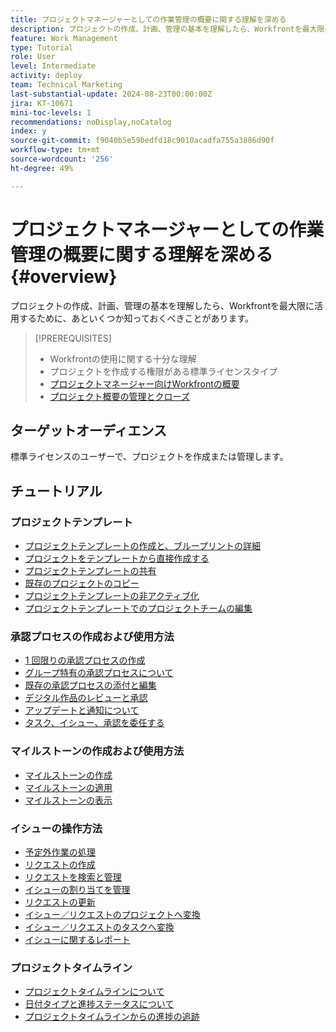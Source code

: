 ```yaml
---
title: プロジェクトマネージャーとしての作業管理の概要に関する理解を深める
description: プロジェクトの作成、計画、管理の基本を理解したら、Workfrontを最大限に活用するために、あといくつか知っておくべきことがあります。
feature: Work Management
type: Tutorial
role: User
level: Intermediate
activity: deploy
team: Technical Marketing
last-substantial-update: 2024-08-23T00:00:00Z
jira: KT-10671
mini-toc-levels: 1
recommendations: noDisplay,noCatalog
index: y
source-git-commit: f9040b5e59bedfd18c9010acadfa755a3886d90f
workflow-type: tm+mt
source-wordcount: '256'
ht-degree: 49%

---
```



# プロジェクトマネージャーとしての作業管理の概要に関する理解を深める {#overview}

プロジェクトの作成、計画、管理の基本を理解したら、Workfrontを最大限に活用するために、あといくつか知っておくべきことがあります。

>[!PREREQUISITES]
>
>* Workfrontの使用に関する十分な理解
>* プロジェクトを作成する権限がある標準ライセンスタイプ
>* [ プロジェクトマネージャー向けWorkfrontの概要 ](https://experienceleague.adobe.com/?recommended=Workfront-U-1-2022.1.planners)
>* [ プロジェクト概要の管理とクローズ ](https://experienceleague.adobe.com/?recommended=Workfront-U-1-2022.2.planners)


## ターゲットオーディエンス

標準ライセンスのユーザーで、プロジェクトを作成または管理します。

## チュートリアル

### プロジェクトテンプレート

* [プロジェクトテンプレートの作成と、ブループリントの詳細](/help/manage-work/create-and-manage-project-templates/create-a-project-template.md)
* [プロジェクトをテンプレートから直接作成する](/help/manage-work/create-and-manage-project-templates/create-a-project-directly-from-a-template.md)
* [プロジェクトテンプレートの共有](/help/manage-work/create-and-manage-project-templates/share-a-project-template.md)
* [既存のプロジェクトのコピー](/help/manage-work/manage-projects/copy-an-existing-project.md)
* [プロジェクトテンプレートの非アクティブ化](/help/manage-work/create-and-manage-project-templates/deactivate-a-project-template.md)
* [プロジェクトテンプレートでのプロジェクトチームの編集](/help/manage-work/create-and-manage-project-templates/edit-the-project-team-in-a-project-template.md)


### 承認プロセスの作成および使用方法

* [1 回限りの承認プロセスの作成](/help/manage-work/approval-processes-and-milestone-paths/create-a-single-use-approval-process.md)
* [グループ特有の承認プロセスについて](/help/administration-and-setup/approval-processes-and-milestone-paths/group-specific-approval-processes.md)
* [既存の承認プロセスの添付と編集](/help/manage-work/approval-processes-and-milestone-paths/attach-and-edit-existing-approval-processes.md)
* [デジタル作品のレビューと承認](/help/manage-work/issues-requests/review-and-approve-digital-work.md)
* [アップデートと通知について](/help/manage-work/issues-requests/understand-updates-and-notifications.md)
* [タスク、イシュー、承認を委任する](/help/manage-work/approval-processes-and-milestone-paths/delegate-approvals.md)


### マイルストーンの作成および使用方法

* [マイルストーンの作成](/help/administration-and-setup/approval-processes-and-milestone-paths/creating-milestones.md)
* [マイルストーンの適用](/help/manage-work/approval-processes-and-milestone-paths/apply-milestones.md)
* [マイルストーンの表示](/help/manage-work/approval-processes-and-milestone-paths/view-milestones.md)


### イシューの操作方法

* [予定外作業の処理](/help/manage-work/issues-requests/handle-unplanned-work.md)
* [リクエストの作成](/help/manage-work/issues-requests/make-a-request.md)
* [リクエストを検索と管理](/help/manage-work/issues-requests/find-requests.md)
* [イシューの割り当てを管理](/help/manage-work/issues-requests/manage-issue-assignments.md)
* [リクエストの更新](/help/manage-work/issues-requests/update-a-request.md)
* [イシュー／リクエストのプロジェクトへ変換](/help/manage-work/issues-requests/create-a-project-from-a-request.md)
* [イシュー／リクエストのタスクへ変換](/help/manage-work/issues-requests/convert-issues-to-other-work-items.md)
* [イシューに関するレポート](/help/manage-work/issues-requests/report-on-issues.md)


### プロジェクトタイムライン

* [プロジェクトタイムラインについて](/help/manage-work/project-timelines/understand-project-timelines.md)
* [日付タイプと進捗ステータスについて](/help/manage-work/project-timelines/understand-task-dates-and-progress-status.md)
* [プロジェクトタイムラインからの進捗の追跡](/help/manage-work/project-timelines/track-work-progress-from-the-project-timeline.md)


